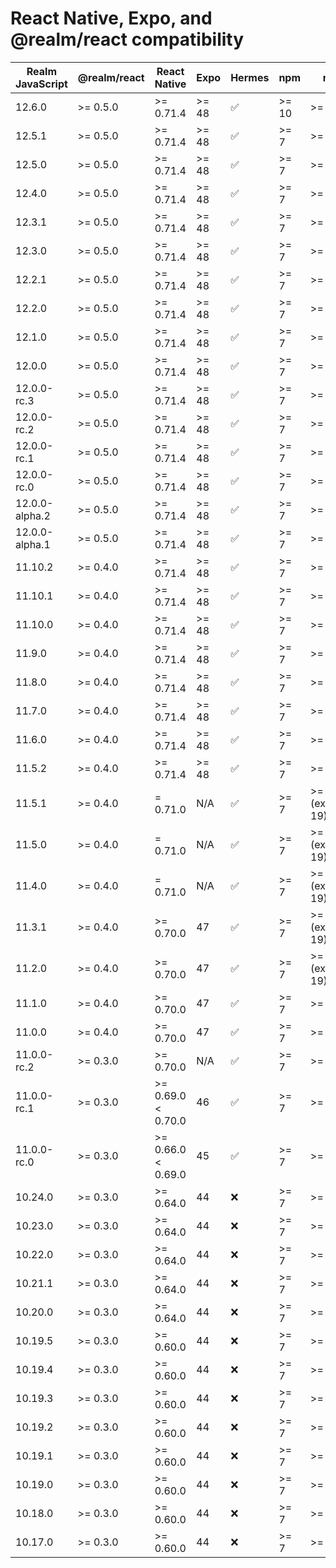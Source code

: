 # React Native, Expo, and @realm/react compatibility

| Realm JavaScript    | @realm/react      | React Native       | Expo     | Hermes | npm    | node   |
|---------------------|-------------------|--------------------|----------|--------|--------|--------|
| 12.6.0              | >= 0.5.0          | >= 0.71.4          | >= 48    | ✅     | >= 10  | >= 20  |
| 12.5.1              | >= 0.5.0          | >= 0.71.4          | >= 48    | ✅     | >= 7   | >= 13  |
| 12.5.0              | >= 0.5.0          | >= 0.71.4          | >= 48    | ✅     | >= 7   | >= 13  |
| 12.4.0              | >= 0.5.0          | >= 0.71.4          | >= 48    | ✅     | >= 7   | >= 13  |
| 12.3.1              | >= 0.5.0          | >= 0.71.4          | >= 48    | ✅     | >= 7   | >= 13  |
| 12.3.0              | >= 0.5.0          | >= 0.71.4          | >= 48    | ✅     | >= 7   | >= 13  |
| 12.2.1              | >= 0.5.0          | >= 0.71.4          | >= 48    | ✅     | >= 7   | >= 13  |
| 12.2.0              | >= 0.5.0          | >= 0.71.4          | >= 48    | ✅     | >= 7   | >= 13  |
| 12.1.0              | >= 0.5.0          | >= 0.71.4          | >= 48    | ✅     | >= 7   | >= 13  |
| 12.0.0              | >= 0.5.0          | >= 0.71.4          | >= 48    | ✅     | >= 7   | >= 13  |
| 12.0.0-rc.3         | >= 0.5.0          | >= 0.71.4          | >= 48    | ✅     | >= 7   | >= 13  |
| 12.0.0-rc.2         | >= 0.5.0          | >= 0.71.4          | >= 48    | ✅     | >= 7   | >= 13  |
| 12.0.0-rc.1         | >= 0.5.0          | >= 0.71.4          | >= 48    | ✅     | >= 7   | >= 13  |
| 12.0.0-rc.0         | >= 0.5.0          | >= 0.71.4          | >= 48    | ✅     | >= 7   | >= 13  |
| 12.0.0-alpha.2      | >= 0.5.0          | >= 0.71.4          | >= 48    | ✅     | >= 7   | >= 13  |
| 12.0.0-alpha.1      | >= 0.5.0          | >= 0.71.4          | >= 48    | ✅     | >= 7   | >= 13  |
| 11.10.2             | >= 0.4.0          | >= 0.71.4          | >= 48    | ✅     | >= 7   | >= 13  |
| 11.10.1             | >= 0.4.0          | >= 0.71.4          | >= 48    | ✅     | >= 7   | >= 13  |
| 11.10.0             | >= 0.4.0          | >= 0.71.4          | >= 48    | ✅     | >= 7   | >= 13  |
| 11.9.0              | >= 0.4.0          | >= 0.71.4          | >= 48    | ✅     | >= 7   | >= 13  |
| 11.8.0              | >= 0.4.0          | >= 0.71.4          | >= 48    | ✅     | >= 7   | >= 13  |
| 11.7.0              | >= 0.4.0          | >= 0.71.4          | >= 48    | ✅     | >= 7   | >= 13  |
| 11.6.0              | >= 0.4.0          | >= 0.71.4          | >= 48    | ✅     | >= 7   | >= 13  |
| 11.5.2              | >= 0.4.0          | >= 0.71.4          | >= 48    | ✅     | >= 7   | >= 13  |
| 11.5.1              | >= 0.4.0          | = 0.71.0           | N/A      | ✅     | >= 7   | >= 13 (excluding 19) |
| 11.5.0              | >= 0.4.0          | = 0.71.0           | N/A      | ✅     | >= 7   | >= 13 (excluding 19) |
| 11.4.0              | >= 0.4.0          | = 0.71.0           | N/A      | ✅     | >= 7   | >= 13 (excluding 19) |
| 11.3.1              | >= 0.4.0          | >= 0.70.0          | 47       | ✅     | >= 7   | >= 13 (excluding 19) |
| 11.2.0              | >= 0.4.0          | >= 0.70.0          | 47       | ✅     | >= 7   | >= 13 (excluding 19) |
| 11.1.0              | >= 0.4.0          | >= 0.70.0          | 47       | ✅     | >= 7   | >= 13  |
| 11.0.0              | >= 0.4.0          | >= 0.70.0          | 47       | ✅     | >= 7   | >= 13  |
| 11.0.0-rc.2         | >= 0.3.0          | >= 0.70.0          | N/A      | ✅     | >= 7   | >= 13  |
| 11.0.0-rc.1         | >= 0.3.0          | >= 0.69.0 < 0.70.0 | 46       | ✅     | >= 7   | >= 13  |
| 11.0.0-rc.0         | >= 0.3.0          | >= 0.66.0 < 0.69.0 | 45       | ✅     | >= 7   | >= 13  |
| 10.24.0             | >= 0.3.0          | >= 0.64.0          | 44       | ❌     | >= 7   | >= 13  |
| 10.23.0             | >= 0.3.0          | >= 0.64.0          | 44       | ❌     | >= 7   | >= 13  |
| 10.22.0             | >= 0.3.0          | >= 0.64.0          | 44       | ❌     | >= 7   | >= 13  |
| 10.21.1             | >= 0.3.0          | >= 0.64.0          | 44       | ❌     | >= 7   | >= 13  |
| 10.20.0             | >= 0.3.0          | >= 0.64.0          | 44       | ❌     | >= 7   | >= 13  |
| 10.19.5             | >= 0.3.0          | >= 0.60.0          | 44       | ❌     | >= 7   | >= 13  |
| 10.19.4             | >= 0.3.0          | >= 0.60.0          | 44       | ❌     | >= 7   | >= 13  |
| 10.19.3             | >= 0.3.0          | >= 0.60.0          | 44       | ❌     | >= 7   | >= 13  |
| 10.19.2             | >= 0.3.0          | >= 0.60.0          | 44       | ❌     | >= 7   | >= 13  |
| 10.19.1             | >= 0.3.0          | >= 0.60.0          | 44       | ❌     | >= 7   | >= 13  |
| 10.19.0             | >= 0.3.0          | >= 0.60.0          | 44       | ❌     | >= 7   | >= 10  |
| 10.18.0             | >= 0.3.0          | >= 0.60.0          | 44       | ❌     | >= 7   | >= 10  |
| 10.17.0             | >= 0.3.0          | >= 0.60.0          | 44       | ❌     | >= 7   | >= 10  |
